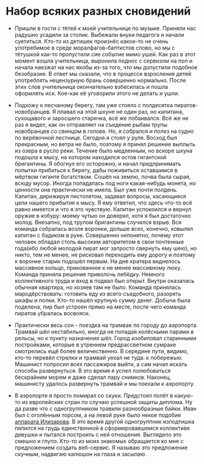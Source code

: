 Набор всяких разных сновидений
==============================

+ Пришли в гости с тётей к моей учительнице по музыке. Приняли нас радушно усадили за столик. Выбежали внуки педагога и начали суетиться. Кто-то из детишек произнёс какое-то не очень употребимое в среде моралфагов-баптистов слово, но мы с тётушкой как-то пропустили сие событие мимо ушей. Как раз в этот момент вошла учительница, выронила поднос с сервизом на пол и начала наезжат на нас якобы из-за того, что мы допустили подобное безобразие. В ответ мы сказали, что в процессе взросления детей употреблять нецензурную брань совершенно нормально. После этих слов учительница окончательно взбесилась и пошла оформлять иск. Кое-как её уговорили этого не делать и ушли.

+ Подхожу к песчаному берегу, там уже стояло с полдесятка пиратов-новобранцев. Я плавал на этой шхуне не один раз, но капитана, сухощавого и заросшего старичка, всё же побаивался. Всё же не раз я видел, как он отправляет на съедение рыбам трупы новобранцев со свинцом в голове. Но, я собрался и полез на судно по верёвочной лестнице. Сегодня я стоял у руля. Восход был прекрасным, но ветра не было, поэтому я принял решение выплыть из озера в русло реки. Течение было медленным, но вскоре шхуна подошла к мысу, на котором находился остов гигантской бригантины. Я обогнул его осторожно, и начал предпринимать попытки прибиться к берегу, дабы поживиться оставшимся в мёртвом гиганте богатством. Сошёл на землю, почва была сырая, всюду мусор. Иногда попадалась под ноги какая-нибудь монета, но ценности она практически не имела. Был уже почти полдень. Капитан, дирижируя пистолетом, задавал вопросы, касающиеся цели нашего прибытия к мысу. Я ему ответил, что здесь что-то всё равно имеется и что я это чувствую. Капитан успокоился и вернул оружие в кобуру: моему чутью он доверял, хотя я был достаточно молод. Внезапно, под трупом бригантины случился взрыв. Вся команда собралась возле воронки, дольше всех, конечно, ковылял капитан с бадиком в руке. Совершенно непонятно, почему этот человек обладал столь высоким авторитетом в свои почтенные года(ибо любой молодой пират мог запросто свернуть ему шею), но никто, тем не менее, не рисковал переходить ему дорогу и поэтому к воронке старик подошёл первым. На дне кратера виднелось массивное кольцо, прикованное к не менее массивному люку. Команда приняла решение приволочь лебёдку. Немного коллективного труда и вход в подвал был открыт. Внутри оказалась обычная квартира, но хозяев там не было. Команда принялась мародёрствовать: готовить еду из всего съедобного, разорять шкафы и полки. Кто-то нашёл крупную сумму денег. Добыча была поделена, пир был устроен прямо на месте, после чего команда пиратов убралась восвояси.

+ Практически весь сон - поездка на трамвае по городу до аэропорта. Трамвай шёл нестабильно, иногда не попадая колёсными парами в рельсы, но к пункту назначения шёл. Город изобиловал старинными постройками, которые в утреннем предрассветном сумраке смотрелись ещё более величественно. В середине пути, видимо, кто-то перевёл стрелки и трамвай уехал не туда: к побережью. Машинист попросил всех пассажиров выйти, а сам начал искать способы развернуться. В это время я успел полюбоваться бескрайним морем и даже сделал пару снимков. Наконец, машинисту удалось развернуть трамвай и мы поехали к аэропорту.

+ В аэропорте я просто помирал со скуки. Предстоял полёт в какую-то из европейских стран по случаю успешной защиты диплома. Ну да разве что с одногруппником травили разнообразные байки. Иван был с оголённым торсом, а на левой руке было некое подобие [аппарата Илизарова](http://ru.wikipedia.org/wiki/%CA%EE%EC%EF%F0%E5%F1%F1%E8%EE%ED%ED%EE-%E4%E8%F1%F2%F0%E0%EA%F6%E8%EE%ED%ED%FB%E9_%E0%EF%EF%E0%F0%E0%F2). В это время другой одногруппник изподтишка пялился на грудь единственной в сформировавшемся коллективе девушки и пытался построить с ней отношения. Выглядело это смешно и глупо. Кто-то из моих знакомых обращается ко мне с предложением создать веб-сервис. Я называю это предложение скучным, надвигаю капюшон на глаза и засыпаю.
